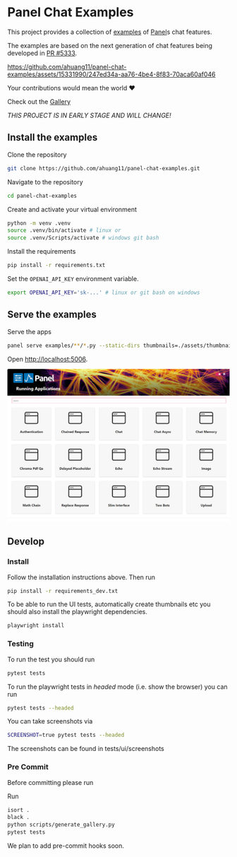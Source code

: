 # Panel Chat Examples

This project provides a collection of [examples](examples/index.md) of [Panel](https://panel.holoviz.org/)s
chat features.

The examples are based on the next generation of chat features being developed in [PR #5333](https://github.com/holoviz/panel/pull/5333).

https://github.com/ahuang11/panel-chat-examples/assets/15331990/247ed34a-aa76-4be4-8f83-70aca60af046

Your contributions would mean the world ❤️

Check out the [Gallery](examples/index.md)

*THIS PROJECT IS IN EARLY STAGE AND WILL CHANGE!*

## Install the examples

Clone the repository

```bash
git clone https://github.com/ahuang11/panel-chat-examples.git
```

Navigate to the repository

```bash
cd panel-chat-examples
```

Create and activate your virtual environment

```bash
python -m venv .venv
source .venv/bin/activate # linux or
source .venv/Scripts/activate # windows git bash
```

Install the requirements

```bash
pip install -r requirements.txt
```

Set the `OPENAI_API_KEY` environment variable.

```bash
export OPENAI_API_KEY='sk-...' # linux or git bash on windows
```

## Serve the examples

Serve the apps

```bash
panel serve examples/**/*.py --static-dirs thumbnails=./assets/thumbnails --autoreload # linux
```

Open [http://localhost:5006](http://localhost:5006).

![Panel Index Page](assets/images/panel-chat-examples-index-page.png)

## Develop

### Install

Follow the installation instructions above. Then run

```bash
pip install -r requirements_dev.txt
```

To be able to run the UI tests, automatically create thumbnails etc you should also install
the playwright dependencies.

```bash
playwright install
```

### Testing

To run the test you should run

```bash
pytest tests
```

To run the playwright tests in *headed* mode (i.e. show the browser) you can run

```bash
pytest tests --headed
```

You can take screenshots via

```bash
SCREENSHOT=true pytest tests --headed
```

The screenshots can be found in tests/ui/screenshots

### Pre Commit

Before committing please run

Run

```bash
isort .
black .
python scripts/generate_gallery.py
pytest tests
```

We plan to add pre-commit hooks soon.
